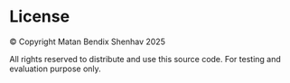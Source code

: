 # License

© Copyright Matan Bendix Shenhav 2025

All rights reserved to distribute and use this source code. For testing and evaluation purpose only.
